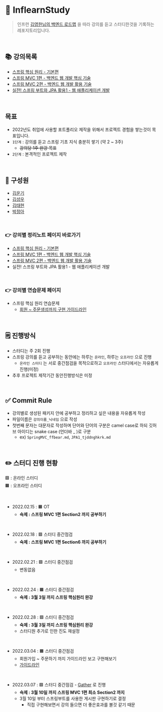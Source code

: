 # 🍃 InflearnStudy
> 인프런 [김영한님의 백엔드 로드맵](https://www.inflearn.com/roadmaps?title=%EA%B9%80%EC%98%81%ED%95%9C&page=1) 을 따라 강의를 듣고 스터디한것을 기록하는 레포지토리입니다.  

<br>

## 📚 강의목록
- [스프링 핵심 원리 - 기본편](https://www.inflearn.com/course/%EC%8A%A4%ED%94%84%EB%A7%81-%ED%95%B5%EC%8B%AC-%EC%9B%90%EB%A6%AC-%EA%B8%B0%EB%B3%B8%ED%8E%B8)
- [스프링 MVC 1편 - 백엔드 웹 개발 핵심 기술](https://www.inflearn.com/course/%EC%8A%A4%ED%94%84%EB%A7%81-mvc-1)
- [스프링 MVC 2편 - 백엔드 웹 개발 활용 기술](https://www.inflearn.com/course/%EC%8A%A4%ED%94%84%EB%A7%81-mvc-2/)
- [실전! 스프링 부트와 JPA 활용1 - 웹 애플리케이션 개발](https://www.inflearn.com/course/%EC%8A%A4%ED%94%84%EB%A7%81%EB%B6%80%ED%8A%B8-JPA-%ED%99%9C%EC%9A%A9-1)

<br>

## 목표
- 2022년도 취업에 사용할 포트폴리오 제작을 위해서 프로젝트 경험을 쌓는것이 목표입니다.
- `1단계` : 강의를 듣고 스프링 기초 지식 충분히 쌓기 (약 2 ~ 3주)
  - ~~강의당 1주 완강 목표~~
- `2단계` : 본격적인 프로젝트 제작


<br>

## 👋 구성원
- [김운기](https://github.com/woonki94)
- [김성우](https://github.com/tjddnghkrk)
- [김태현](https://github.com/ffolabear)
- [박정아](https://github.com/jeonga1048)

<br>

### 👉 강의별 정리노트 페이지 바로가기
- [스프링 핵심 원리 - 기본편](https://github.com/ffolabear/InflearnStudy/blob/main/SpringBasic/README_basic.md)
- [스프링 MVC 1편 - 백엔드 웹 개발 핵심 기술](https://github.com/ffolabear/InflearnStudy/blob/main/SpringMVC1/README_MVC1.md)
- [스프링 MVC 2편 - 백엔드 웹 개발 활용 기술](https://github.com/ffolabear/InflearnStudy/blob/main/SpringMVC2/README_MVC2.md)
- 실전! 스프링 부트와 JPA 활용1 - 웹 애플리케이션 개발

<br>

### 👉 강의별 연습문제 페이지 
- 스프링 핵심 원리 연습문제  
  - [회원 ~ 주문생성까지 구현 가이드라인](https://github.com/ffolabear/InflearnStudy/blob/main/SpringPractice/SpringPractice1.md)


<br>

## 🗒 진행방식

- 스터디는 주 2회 진행
- 스프링 강의를 듣고 공부하는 동안에는 하루는 `온라인`, 하루는 `오프라인` 으로 진행
  -  `온라인 스터디` 는 서로 중간점검을 목적으로하고 `오프라인` 스터디에서는 자유롭게 진행(미정)
- 추후 프로젝트 제작기간 동안진행방식은 미정

<br>

## ✅ Commit Rule
- 강의별로 생성된 패키지 안에 공부하고 정리하고 싶은 내용을 자유롭게 작성
- 파일이름은 `강의이름_닉네임` 으로 작성
- 첫번째 문자는 대문자로 작성하며 단어와 단어의 구분은 camel case로 하되 깃허브 아이디는 snake case (언더바 _ )로 구분
  - ex) `SpringMVC_ffbear.md`, `JPA1_tjddnghkrk.md`


<br>

## ✏️ 스터디 진행 현황
🟩  : 온라인 스터디  
🟧  : 오프라인 스터디  

<br>

- 2022.02.15 : 🟧 OT
  - **숙제 : 스프링 MVC 1편 Section2 까지 공부하기**

<br>

- 2022.02.18 : 🟩 스터디 중간점검
  - **숙제 : 스프링 MVC 1편 Section6 까지 공부하기**

<br>

- 2022.02.21 : 🟩 스터디 중간점검
  - 변동없음

<br>

- 2022.02.24 : 🟧 스터디 중간점검
  - **숙제 : 3월 3일 까지 스프링 핵심원리 완강**

<br>


- 2022.02.28 : 🟩 스터디 중간점검
  - **숙제 : 3월 3일 까지 스프링 핵심원리 완강**
  - 스터디원 추가로 인한 진도 재설정

<br>

- 2022.03.04 : 🟧 스터디 중간점검
  - 회원가입 ~ 주문하기 까지 가이드라인 보고 구현해보기
  - [가이드라인](https://github.com/ffolabear/InflearnStudy/blob/main/SpringPractice/SpringPractice1.md)

<br>

- 2022.03.07 : 🟩 스터디 중간점검 - [Gather](https://gather.town/) 로 진행
  - **숙제 : 3월 10일 까지 스프링 MVC 1편 최소 Section2 까지**
  - 3월 10일 부터 스프링부트를 사용한 게시판 구현하기로 결정
    - 직접 구현해보면서 강의 들으면 더 좋은효과를 볼것 같기 때문


<br>
<br>
<br>
